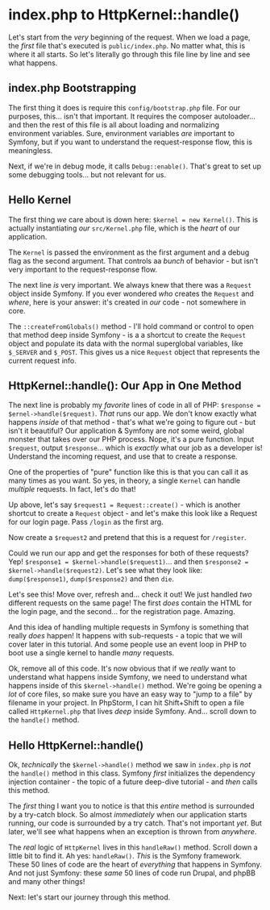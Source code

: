 # index.php to HttpKernel::handle()

Let's start from the *very* beginning of the request. When we load a page, the
*first* file that's executed is `public/index.php`. No matter what, this is where
it all starts. So let's literally go through this file line by line and see what
happens.

## index.php Bootstrapping

The first thing it does is require this `config/bootstrap.php` file. For our purposes,
this... isn't that important. It requires the composer autoloader... and then the
rest of this file is all about loading and normalizing environment variables. Sure,
environment variables *are* important to Symfony, but if you want to understand
the request-response flow, this is meaningless.

Next, if we're in debug mode, it calls `Debug::enable()`. That's great to set up
some debugging tools... but not relevant for us.

## Hello Kernel

The first thing *we* care about is down here: `$kernel = new Kernel()`. This is
actually instantiating *our* `src/Kernel.php` file, which is the *heart* of our
application.

The `Kernel` is passed the environment as the first argument and a debug flag as
the second argument. That controls aa *bunch* of behavior - but isn't very important
to the request-response flow.

The next line *is* very important. We always knew that there was a `Request` object
inside Symfony. If you ever wondered *who* creates the `Request` and *where*, here
is your answer: it's created in *our* code - not somewhere in core.

The `::createFromGlobals()` method - I'll hold command or control to open that
method deep inside Symfony - is a a shortcut to create the `Request` object and
populate its data with the normal superglobal variables, like `$_SERVER` and
`$_POST`. This gives us a nice `Request` object that represents the current request
info.

## HttpKernel::handle(): Our App in One Method

The next line is probably my *favorite* lines of code in all of PHP:
`$response = $ernel->handle($request)`. *That* runs our app. We don't know exactly
what happens *inside* of that method - that's what we're going to figure out - but
isn't it beautiful? Our application & Symfony are *not* some weird, global monster
that takes over our PHP process. Nope, it's a pure function. Input `$request`,
output `$response`... which is *exactly* what our job as a developer is! Understand
the incoming request, and use that to create a response.

One of the properties of "pure" function like this is that you can call it as many
times as you want. So yes, in theory, a single `Kernel` can handle *multiple*
requests. In fact, let's do that!

Up above, let's say `$request1 = Request::create()` - which is another shortcut
to create a `Request` object - and let's make this look like a Request for our
login page. Pass `/login` as the first arg.

Now create a `$request2` and pretend that this is a request for `/register`.

Could we run our app and get the responses for both of these requests? Yep!
`$response1 = $kernel->handle($request1)`... and then
`$response2 = $kernel->handle($request2)`. Let's see what they look like:
`dump($response1)`, `dump($response2)` and then `die`.

Let's see this! Move over, refresh and... check it out! We just handled *two*
different requests on the same page! The first *does* contain the HTML for the
login page, and the second... for the registration page. Amazing.

And this idea of handling multiple requests in Symfony is something that really
*does* happen! It happens with sub-requests - a topic that we will cover later in
this tutorial. And some people use an event loop in PHP to boot use a single
kernel to handle *many* requests.

Ok, remove all of this code. It's now obvious that if we *really* want to understand
what happens inside Symfony, we need to understand what happens inside of this
`$kernel->handle()` method. We're going be opening a *lot* of core files, so make
sure you have an easy way to "jump to a file" by filename in your project. In
PhpStorm, I can hit Shift+Shift to open a file called `HttpKernel.php` that lives
*deep* inside Symfony. And... scroll down to the `handle()` method.

## Hello HttpKernel::handle()

Ok, *technically* the `$kernel->handle()` method we saw in `index.php` is *not*
the `handle()` method in this class. Symfony *first* initializes the dependency
injection container - the topic of a future deep-dive tutorial - and *then* calls
this method.

The *first* thing I want you to notice is that this *entire* method is surrounded
by a try-catch block. So almost *immediately* when our application starts running,
our code is surrounded by a try catch. That's not important *yet*. But later, we'll
see what happens when an exception is thrown from *anywhere*.

The *real* logic of `HttpKernel` lives in this `handleRaw()` method. Scroll down
a little bit to find it. Ah yes: `handleRaw()`. *This* is the Symfony framework.
These 50 lines of code are the heart of *everything* that happens in Symfony. And
not just Symfony: these *same* 50 lines of code run Drupal, and phpBB and many
other things!

Next: let's start our journey through this method.
